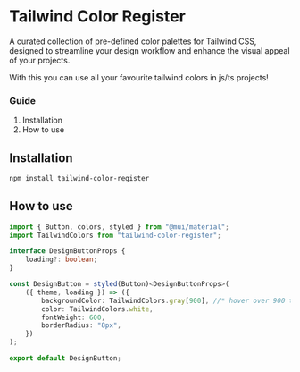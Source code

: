# Tailwind Color Register

A curated collection of pre-defined color palettes for Tailwind CSS, designed to streamline your design workflow and enhance the visual appeal of your projects.

With this you can use all your favourite tailwind colors in js/ts projects!

### Guide
1. Installation
2. How to use

## Installation

```bash
npm install tailwind-color-register
```

## How to use 
```typescript
import { Button, colors, styled } from "@mui/material";
import TailwindColors from "tailwind-color-register";

interface DesignButtonProps {
	loading?: boolean;
}

const DesignButton = styled(Button)<DesignButtonProps>(
	({ theme, loading }) => ({
		backgroundColor: TailwindColors.gray[900], //* hover over 900 to get a preview of gray 900, applies the same for other colors as well
		color: TailwindColors.white,
		fontWeight: 600,
		borderRadius: "8px",
	})
);

export default DesignButton;

```